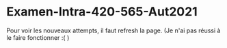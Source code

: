 # Examen-Intra-420-565-Aut2021

Pour voir les nouveaux attempts, il faut refresh la page. (Je n'ai pas réussi à le faire fonctionner :( )
